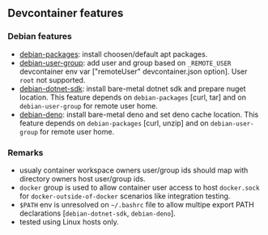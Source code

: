 
## Devcontainer features

### Debian features
- [debian-packages](debian-packages): install choosen/default apt packages.
- [debian-user-group](debian-user-group): add user and group based on `_REMOTE_USER` devcontainer env var ["remoteUser" devcontainer.json option]. User `root` not supported.
- [debian-dotnet-sdk](debian-dotnet-sdk): install bare-metal dotnet sdk and prepare nuget location. This feature depends on `debian-packages` [curl, tar] and on `debian-user-group` for remote user home.
- [debian-deno](debian-deno): install bare-metal deno and set deno cache location. This feature depends on `debian-packages` [curl, unzip] and on `debian-user-group` for remote user home.

### Remarks
- usualy container workspace owners user/group ids should map with directory owners host user/group ids.
- `docker` group is used to allow container user access to host `docker.sock` for `docker-outside-of-docker` scenarios like integration testing.
- `$PATH` env is unresolved on `~/.bashrc` file to allow multipe export PATH declarations [`debian-dotnet-sdk`, `debian-deno`].
- tested using Linux hosts only.
